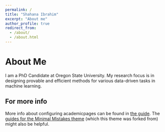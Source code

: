 ```yaml
---
permalink: /
title: "Shahana Ibrahim"
excerpt: "About me"
author_profile: true
redirect_from: 
  - /about/
  - /about.html
---
```



About Me
======
I am a PhD Candidate at Oregon State University. My research focus is in designing provable and efficient methods for various data-driven tasks in machine learning. 


For more info
------
More info about configuring academicpages can be found in [the guide](https://academicpages.github.io/markdown/). The [guides for the Minimal Mistakes theme](https://mmistakes.github.io/minimal-mistakes/docs/configuration/) (which this theme was forked from) might also be helpful.
